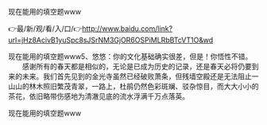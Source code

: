 现在能用的填空题www

👉最/新/观/看/入/口/👉http://www.baidu.com/link?url=jHz8AcivB1yuSpc8sJSrNM3GjOR6OSPiMLRbBTcVT1O&wd

现在能用的填空题www5、悠悠：你的文化基础确实很差，但是！你悟性不错。
　　感谢所有的春天都是相似的，无论是已成为历史的记录，还是春天必将仍要到来的未来。我们首先见到的金光寺虽然已经破败萧条，但残墙空殿还是无法阻止一山山的林木照旧繁茂青翠，一路上，杜鹃仍然色彩斑斓、驳杂惊目，而大大小小的茶花，依旧略带伤感地为清澈见底的流水浮满千万点落英。


现在能用的填空题www
